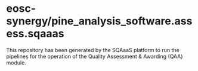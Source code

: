 # eosc-synergy/pine_analysis_software.assess.sqaaas
This repository has been generated by the SQAaaS platform to run the pipelines
for the operation of the
Quality Assessment & Awarding (QAA)
module.